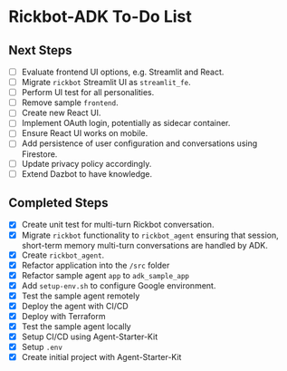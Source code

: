 # Rickbot-ADK To-Do List

## Next Steps

- [ ] Evaluate frontend UI options, e.g. Streamlit and React.
- [ ] Migrate `rickbot` Streamlit UI as `streamlit_fe`.
- [ ] Perform UI test for all personalities.
- [ ] Remove sample `frontend`.
- [ ] Create new React UI.
- [ ] Implement OAuth login, potentially as sidecar container.
- [ ] Ensure React UI works on mobile.
- [ ] Add persistence of user configuration and conversations using Firestore.
- [ ] Update privacy policy accordingly.
- [ ] Extend Dazbot to have knowledge.

## Completed Steps

- [x] Create unit test for multi-turn Rickbot conversation.
- [x] Migrate `rickbot` functionality to `rickbot_agent` ensuring that session, short-term memory multi-turn conversations are handled by ADK.
- [x] Create `rickbot_agent`.
- [x] Refactor application into the `/src` folder
- [x] Refactor sample agent `app` to `adk_sample_app`
- [x] Add `setup-env.sh` to configure Google environment.
- [x] Test the sample agent remotely
- [x] Deploy the agent with CI/CD
- [x] Deploy with Terraform
- [x] Test the sample agent locally
- [x] Setup CI/CD using Agent-Starter-Kit
- [x] Setup `.env`
- [x] Create initial project with Agent-Starter-Kit

